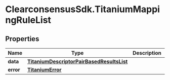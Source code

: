 # ClearconsensusSdk.TitaniumMappingRuleList

## Properties

Name | Type | Description | Notes
------------ | ------------- | ------------- | -------------
**data** | [**TitaniumDescriptorPairBasedResultsList**](TitaniumDescriptorPairBasedResultsList.md) |  | [optional] 
**error** | [**TitaniumError**](TitaniumError.md) |  | [optional] 


